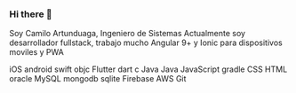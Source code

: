 ### Hi there 👋

Soy Camilo Artunduaga, Ingeniero de Sistemas
Actualmente soy desarrollador fullstack, trabajo mucho Angular 9+ y Ionic para dispositivos moviles y PWA


iOS  android  swift  objc  Flutter  dart  c  Java  Java  JavaScript  gradle  CSS  HTML  oracle  MySQL  mongodb  sqlite  Firebase  AWS  Git

